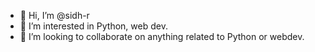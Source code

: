 - 👋 Hi, I’m @sidh-r
- 👀 I’m interested in Python, web dev.
- 💞️ I’m looking to collaborate on anything related to Python or webdev.


<!---
- 📫 How to reach me ...
sidh-r/sidh-r is a ✨ special ✨ repository because its `README.md` (this file) appears on your GitHub profile.
You can click the Preview link to take a look at your changes.
--->
